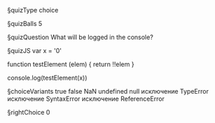 §quizType
choice

§quizBalls
5

§quizQuestion
What will be logged in the console?



§quizJS
var x = '0'

function testElement (elem) {
  return !!elem
}

console.log(testElement(x))




§choiceVariants
true
false
NaN
undefined
null
исключение TypeError
исключение SyntaxError
исключение ReferenceError


§rightChoice
0
